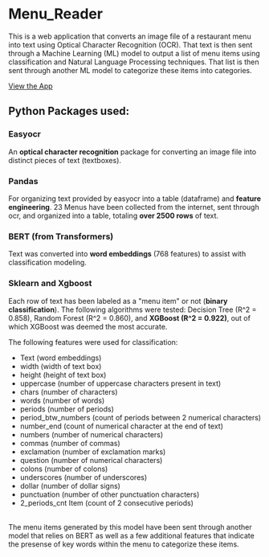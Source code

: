 # Menu_Reader

This is a web application that converts an image file of a restaurant menu into text using Optical Character Recognition (OCR). 
That text is then sent through a Machine Learning (ML) model to output a list of menu items using classification and Natural Language Processing techniques. 
That list is then sent through another ML model to categorize these items into categories.

[View the App](https://menu-reader-1ada6a994a40.herokuapp.com/)

## Python Packages used:

### Easyocr
An **optical character recognition** package for converting an image file into distinct pieces of text (textboxes).
### Pandas
For organizing text provided by easyocr into a table (dataframe) and **feature engineering**. 
23 Menus have been collected from the internet, sent through ocr, and organized into a table, totaling **over 2500 rows** of text. 
### BERT (from Transformers)
Text was converted into **word embeddings** (768 features) to assist with classification modeling.  
### Sklearn and Xgboost
Each row of text has been labeled as a "menu item" or not (**binary classification**). The following algorithms were tested: Decision Tree (R^2 = 0.858), 
Random Forest (R^2 = 0.860), and **XGBoost (R^2 = 0.922)**, out of which XGBoost was deemed the most accurate. 

The following features were used for classification:
- Text (word embeddings)
- width (width of text box)
- height (height of text box)
- uppercase (number of uppercase characters present in text)
- chars (number of characters)
- words (number of words)
- periods (number of periods)
- period_btw_numbers (count of periods between 2 numerical characters)
- number_end (count of numerical character at the end of text)
- numbers (number of numerical characters)
- commas (number of commas)
- exclamation (number of exclamation marks)
- question (number of numerical characters)
- colons (number of colons)
- underscores (number of underscores)
- dollar (number of dollar signs)
- punctuation (number of other punctuation characters)
- 2_periods_cnt	Item (count of 2 consecutive periods)
<br></br>

The menu items generated by this model have been sent through another model that relies on BERT as well as a few additional features that indicate the presense of key words within the menu to categorize these items. 
